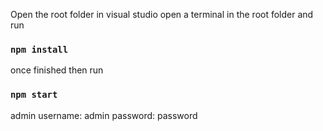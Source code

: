 Open the root folder in visual studio
open a terminal in the root folder and run 
### `npm install`
once finished then run
### `npm start`

admin
username: admin
password: password
